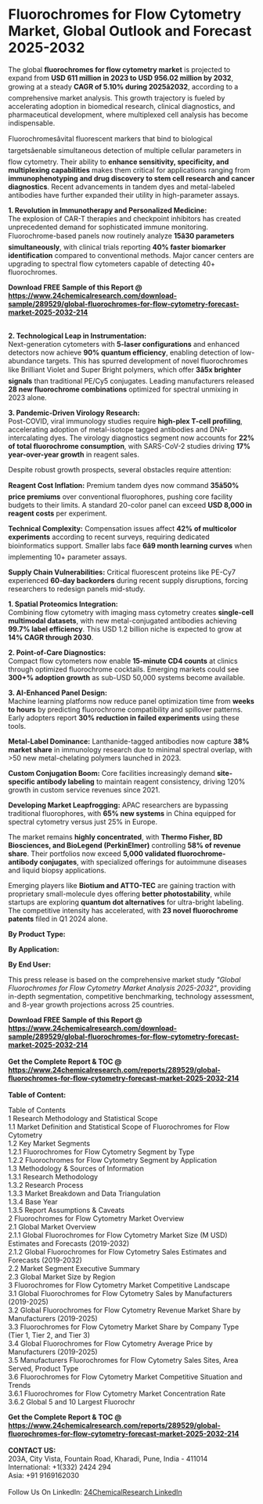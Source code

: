 <h1>Fluorochromes for Flow Cytometry Market, Global Outlook and Forecast 2025-2032</h1><p>The global <strong>fluorochromes for flow cytometry market</strong> is projected to expand from <strong>USD 611 million in 2023 to USD 956.02 million by 2032</strong>, growing at a steady <strong>CAGR of 5.10% during 2025â2032</strong>, according to a comprehensive market analysis. This growth trajectory is fueled by accelerating adoption in biomedical research, clinical diagnostics, and pharmaceutical development, where multiplexed cell analysis has become indispensable.</p><p>Fluorochromesâvital fluorescent markers that bind to biological targetsâenable simultaneous detection of multiple cellular parameters in flow cytometry. Their ability to <strong>enhance sensitivity, specificity, and multiplexing capabilities</strong> makes them critical for applications ranging from <strong>immunophenotyping and drug discovery to stem cell research and cancer diagnostics</strong>. Recent advancements in tandem dyes and metal-labeled antibodies have further expanded their utility in high-parameter assays.</p><p><strong>1. Revolution in Immunotherapy and Personalized Medicine:</strong><br>
The explosion of CAR-T therapies and checkpoint inhibitors has created unprecedented demand for sophisticated immune monitoring. Fluorochrome-based panels now routinely analyze <strong>15â30 parameters simultaneously</strong>, with clinical trials reporting <strong>40% faster biomarker identification</strong> compared to conventional methods. Major cancer centers are upgrading to spectral flow cytometers capable of detecting 40+ fluorochromes.</p><div><b>Download FREE Sample of this Report @ 
            <a href="https://www.24chemicalresearch.com/download-sample/289529/global-fluorochromes-for-flow-cytometry-forecast-market-2025-2032-214">
            https://www.24chemicalresearch.com/download-sample/289529/global-fluorochromes-for-flow-cytometry-forecast-market-2025-2032-214</a></b></div><br><p><strong>2. Technological Leap in Instrumentation:</strong><br>
Next-generation cytometers with <strong>5-laser configurations</strong> and enhanced detectors now achieve <strong>90% quantum efficiency</strong>, enabling detection of low-abundance targets. This has spurred development of novel fluorochromes like Brilliant Violet and Super Bright polymers, which offer <strong>3â5x brighter signals</strong> than traditional PE/Cy5 conjugates. Leading manufacturers released <strong>28 new fluorochrome combinations</strong> optimized for spectral unmixing in 2023 alone.</p><p><strong>3. Pandemic-Driven Virology Research:</strong><br>
Post-COVID, viral immunology studies require <strong>high-plex T-cell profiling</strong>, accelerating adoption of metal-isotope tagged antibodies and DNA-intercalating dyes. The virology diagnostics segment now accounts for <strong>22% of total fluorochrome consumption</strong>, with SARS-CoV-2 studies driving <strong>17% year-over-year growth</strong> in reagent sales.</p><p>Despite robust growth prospects, several obstacles require attention:</p><p><strong>Reagent Cost Inflation:</strong> Premium tandem dyes now command <strong>35â50% price premiums</strong> over conventional fluorophores, pushing core facility budgets to their limits. A standard 20-color panel can exceed <strong>USD 8,000 in reagent costs</strong> per experiment.</p><p><strong>Technical Complexity:</strong> Compensation issues affect <strong>42% of multicolor experiments</strong> according to recent surveys, requiring dedicated bioinformatics support. Smaller labs face <strong>6â9 month learning curves</strong> when implementing 10+ parameter assays.</p><p><strong>Supply Chain Vulnerabilities:</strong> Critical fluorescent proteins like PE-Cy7 experienced <strong>60-day backorders</strong> during recent supply disruptions, forcing researchers to redesign panels mid-study.</p><p><strong>1. Spatial Proteomics Integration:</strong><br>
Combining flow cytometry with imaging mass cytometry creates <strong>single-cell multimodal datasets</strong>, with new metal-conjugated antibodies achieving <strong>99.7% label efficiency</strong>. This USD 1.2 billion niche is expected to grow at <strong>14% CAGR through 2030</strong>.</p><p><strong>2. Point-of-Care Diagnostics:</strong><br>
Compact flow cytometers now enable <strong>15-minute CD4 counts</strong> at clinics through optimized fluorochrome cocktails. Emerging markets could see <strong>300+% adoption growth</strong> as sub-USD 50,000 systems become available.</p><p><strong>3. AI-Enhanced Panel Design:</strong><br>
Machine learning platforms now reduce panel optimization time from <strong>weeks to hours</strong> by predicting fluorochrome compatibility and spillover patterns. Early adopters report <strong>30% reduction in failed experiments</strong> using these tools.</p><p><strong>Metal-Label Dominance:</strong> Lanthanide-tagged antibodies now capture <strong>38% market share</strong> in immunology research due to minimal spectral overlap, with &gt;50 new metal-chelating polymers launched in 2023.</p><p><strong>Custom Conjugation Boom:</strong> Core facilities increasingly demand <strong>site-specific antibody labeling</strong> to maintain reagent consistency, driving 120% growth in custom service revenues since 2021.</p><p><strong>Developing Market Leapfrogging:</strong> APAC researchers are bypassing traditional fluorophores, with <strong>65% new systems</strong> in China equipped for spectral cytometry versus just 25% in Europe.</p><p>The market remains <strong>highly concentrated</strong>, with <strong>Thermo Fisher, BD Biosciences, and BioLegend (PerkinElmer)</strong> controlling <strong>58% of revenue share</strong>. Their portfolios now exceed <strong>5,000 validated fluorochrome-antibody conjugates</strong>, with specialized offerings for autoimmune diseases and liquid biopsy applications.</p><p>Emerging players like <strong>Biotium and ATTO-TEC</strong> are gaining traction with proprietary small-molecule dyes offering <strong>better photostability</strong>, while startups are exploring <strong>quantum dot alternatives</strong> for ultra-bright labeling. The competitive intensity has accelerated, with <strong>23 novel fluorochrome patents</strong> filed in Q1 2024 alone.</p><p><strong>By Product Type:</strong></p><p><strong>By Application:</strong></p><p><strong>By End User:</strong></p><p>This press release is based on the comprehensive market study <em>"Global Fluorochromes for Flow Cytometry Market Analysis 2025-2032"</em>, providing in-depth segmentation, competitive benchmarking, technology assessment, and 8-year growth projections across 25 countries.</p><div><b>Download FREE Sample of this Report @ 
            <a href="https://www.24chemicalresearch.com/download-sample/289529/global-fluorochromes-for-flow-cytometry-forecast-market-2025-2032-214">
            https://www.24chemicalresearch.com/download-sample/289529/global-fluorochromes-for-flow-cytometry-forecast-market-2025-2032-214</a></b></div><br><div><b>Get the Complete Report & TOC @ 
            <a href="https://www.24chemicalresearch.com/reports/289529/global-fluorochromes-for-flow-cytometry-forecast-market-2025-2032-214">
            https://www.24chemicalresearch.com/reports/289529/global-fluorochromes-for-flow-cytometry-forecast-market-2025-2032-214</a></b></div><br>
            <b>Table of Content:</b><p>Table of Contents<br />
1 Research Methodology and Statistical Scope<br />
1.1 Market Definition and Statistical Scope of Fluorochromes for Flow Cytometry<br />
1.2 Key Market Segments<br />
1.2.1 Fluorochromes for Flow Cytometry Segment by Type<br />
1.2.2 Fluorochromes for Flow Cytometry Segment by Application<br />
1.3 Methodology & Sources of Information<br />
1.3.1 Research Methodology<br />
1.3.2 Research Process<br />
1.3.3 Market Breakdown and Data Triangulation<br />
1.3.4 Base Year<br />
1.3.5 Report Assumptions & Caveats<br />
2 Fluorochromes for Flow Cytometry Market Overview<br />
2.1 Global Market Overview<br />
2.1.1 Global Fluorochromes for Flow Cytometry Market Size (M USD) Estimates and Forecasts (2019-2032)<br />
2.1.2 Global Fluorochromes for Flow Cytometry Sales Estimates and Forecasts (2019-2032)<br />
2.2 Market Segment Executive Summary<br />
2.3 Global Market Size by Region<br />
3 Fluorochromes for Flow Cytometry Market Competitive Landscape<br />
3.1 Global Fluorochromes for Flow Cytometry Sales by Manufacturers (2019-2025)<br />
3.2 Global Fluorochromes for Flow Cytometry Revenue Market Share by Manufacturers (2019-2025)<br />
3.3 Fluorochromes for Flow Cytometry Market Share by Company Type (Tier 1, Tier 2, and Tier 3)<br />
3.4 Global Fluorochromes for Flow Cytometry Average Price by Manufacturers (2019-2025)<br />
3.5 Manufacturers Fluorochromes for Flow Cytometry Sales Sites, Area Served, Product Type<br />
3.6 Fluorochromes for Flow Cytometry Market Competitive Situation and Trends<br />
3.6.1 Fluorochromes for Flow Cytometry Market Concentration Rate<br />
3.6.2 Global 5 and 10 Largest Fluorochr</p><div><b>Get the Complete Report & TOC @ 
            <a href="https://www.24chemicalresearch.com/reports/289529/global-fluorochromes-for-flow-cytometry-forecast-market-2025-2032-214">
            https://www.24chemicalresearch.com/reports/289529/global-fluorochromes-for-flow-cytometry-forecast-market-2025-2032-214</a></b></div><br><b>CONTACT US:</b><br>
            203A, City Vista, Fountain Road, Kharadi, Pune, India - 411014<br>
            International: +1(332) 2424 294<br>
            Asia: +91 9169162030 <br><br>
            Follow Us On LinkedIn: <a href="https://www.linkedin.com/company/24chemicalresearch/">24ChemicalResearch LinkedIn</a>